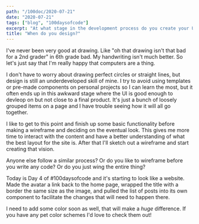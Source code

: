 ```yaml
---
path: "/100doc/2020-07-21"
date: "2020-07-21"
tags: ["blog", "100daysofcode"]
excerpt: "At what stage in the development process do you create your UI mockup?"
title: "When do you design?"
---
```


I've never been very good at drawing. Like "oh that drawing isn't that bad for a 2nd grader" in 6th grade bad. My handwriting isn't much better. So let's just say that I'm really happy that computers are a thing.

I don't have to worry about drawing perfect circles or straight lines, but design is still an underdeveloped skill of mine. I try to avoid using templates or pre-made components on personal projects so I can learn the most, but it often ends up in this awkward stage where the UI is good enough to devleop on but not close to a final product. It's just a bunch of loosely grouped items on a page and I have trouble seeing how it will all go together.

I like to get to this point and finish up some basic functionality before making a wireframe and deciding on the eventual look. This gives me more time to interact with the content and have a better understanding of what the best layout for the site is. After that I'll sketch out a wireframe and start creating that vision.

Anyone else follow a similar process? Or do you like to wireframe before you write any code? Or do you just wing the entire thing?

Today is Day 4 of \#100daysofcode and it's starting to look like a website. Made the avatar a link back to the home page, wrapped the title with a border the same size as the image, and pulled the list of posts into its own component to facilitate the changes that will need to happen there.

I need to add some color soon as well, that will make a _huge_ difference. If you have any pet color schemes I'd love to check them out!

